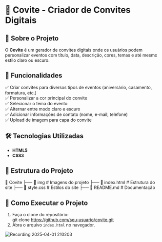 # 🎉 Covite - Criador de Convites Digitais  

## 📌 Sobre o Projeto  
O **Covite** é um gerador de convites digitais onde os usuários podem personalizar eventos com título, data, descrição, cores, temas e até mesmo estilo claro ou escuro.  

## 🚀 Funcionalidades  
✅ Criar convites para diversos tipos de eventos (aniversário, casamento, formatura, etc.)  
✅ Personalizar a cor principal do convite  
✅ Selecionar o tema do evento  
✅ Alternar entre modo claro e escuro  
✅ Adicionar informações de contato (nome, e-mail, telefone)  
✅ Upload de imagem para capa do convite  

## 🛠️ Tecnologias Utilizadas  
- **HTML5**  
- **CSS3**  

## 📂 Estrutura do Projeto  

📁 Covite ├── 📁 img # Imagens do projeto ├── 📄 index.html # Estrutura do site ├── 📄 style.css # Estilos do site  ├── 📄 README.md # Documentação


## 🔧 Como Executar o Projeto  
1. Faça o clone do repositório:  
git clone https://github.com/seu-usuario/covite.git
2. Abra o arquivo `index.html` no navegador.  

![Recording 2025-04-01 210203](https://github.com/user-attachments/assets/38602f80-a2f4-428e-9350-b1ab2a57cb0b)

